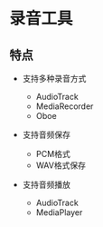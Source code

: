 # 录音工具
## 特点
- 支持多种录音方式
  - AudioTrack
  - MediaRecorder
  - Oboe

- 支持音频保存
  - PCM格式
  - WAV格式保存

- 支持音频播放
  - AudioTrack
  - MediaPlayer

